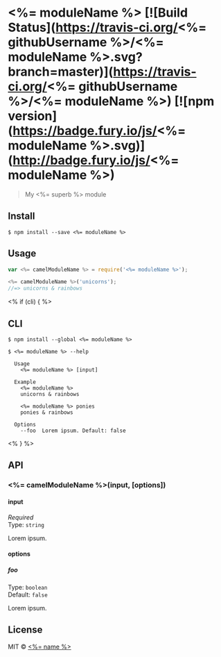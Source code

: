 # <%= moduleName %> [![Build Status](https://travis-ci.org/<%= githubUsername %>/<%= moduleName %>.svg?branch=master)](https://travis-ci.org/<%= githubUsername %>/<%= moduleName %>) [![npm version](https://badge.fury.io/js/<%= moduleName %>.svg)](http://badge.fury.io/js/<%= moduleName %>)

> My <%= superb %> module


## Install

```
$ npm install --save <%= moduleName %>
```


## Usage

```js
var <%= camelModuleName %> = require('<%= moduleName %>');

<%= camelModuleName %>('unicorns');
//=> unicorns & rainbows
```
<% if (cli) { %>

## CLI

```
$ npm install --global <%= moduleName %>
```
```
$ <%= moduleName %> --help

  Usage
    <%= moduleName %> [input]

  Example
    <%= moduleName %>
    unicorns & rainbows

    <%= moduleName %> ponies
    ponies & rainbows

  Options
    --foo  Lorem ipsum. Default: false
```
<% } %>

## API

### <%= camelModuleName %>(input, [options])

#### input

*Required*  
Type: `string`

Lorem ipsum.

#### options

##### foo

Type: `boolean`  
Default: `false`

Lorem ipsum.


## License

MIT © [<%= name %>](<%= website %>)
